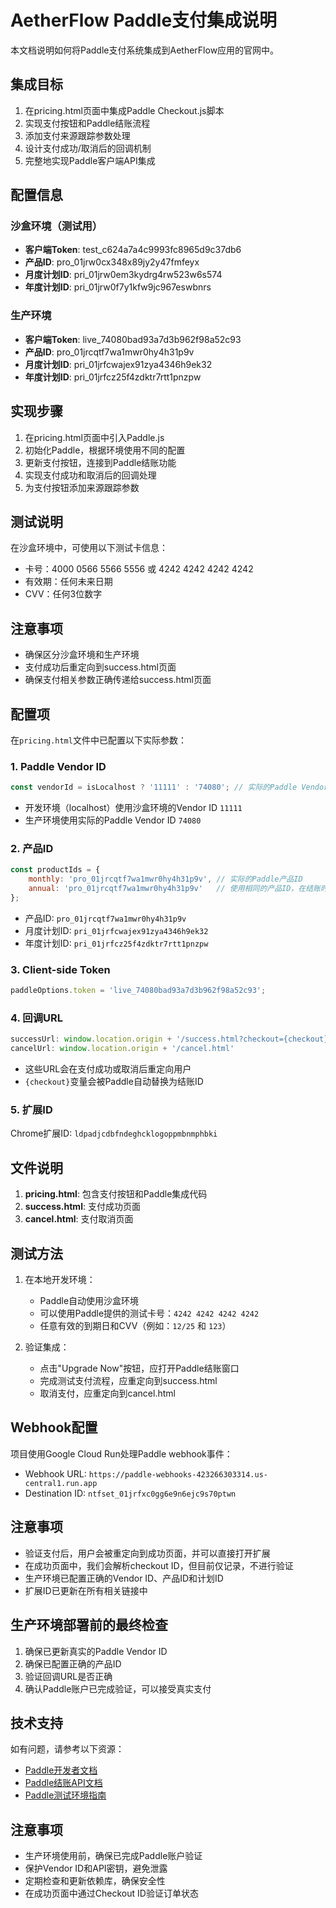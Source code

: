 # AetherFlow Paddle支付集成说明

本文档说明如何将Paddle支付系统集成到AetherFlow应用的官网中。

## 集成目标

1. 在pricing.html页面中集成Paddle Checkout.js脚本
2. 实现支付按钮和Paddle结账流程
3. 添加支付来源跟踪参数处理
4. 设计支付成功/取消后的回调机制
5. 完整地实现Paddle客户端API集成

## 配置信息

### 沙盒环境（测试用）
- **客户端Token**: test_c624a7a4c9993fc8965d9c37db6
- **产品ID**: pro_01jrw0cx348x89jy2y47fmfeyx
- **月度计划ID**: pri_01jrw0em3kydrg4rw523w6s574
- **年度计划ID**: pri_01jrw0f7y1kfw9jc967eswbnrs

### 生产环境
- **客户端Token**: live_74080bad93a7d3b962f98a52c93
- **产品ID**: pro_01jrcqtf7wa1mwr0hy4h31p9v
- **月度计划ID**: pri_01jrfcwajex91zya4346h9ek32
- **年度计划ID**: pri_01jrfcz25f4zdktr7rtt1pnzpw

## 实现步骤

1. 在pricing.html页面中引入Paddle.js
2. 初始化Paddle，根据环境使用不同的配置
3. 更新支付按钮，连接到Paddle结账功能
4. 实现支付成功和取消后的回调处理
5. 为支付按钮添加来源跟踪参数

## 测试说明

在沙盒环境中，可使用以下测试卡信息：
- 卡号：4000 0566 5566 5556 或 4242 4242 4242 4242
- 有效期：任何未来日期
- CVV：任何3位数字

## 注意事项

- 确保区分沙盒环境和生产环境
- 支付成功后重定向到success.html页面
- 确保支付相关参数正确传递给success.html页面

## 配置项

在`pricing.html`文件中已配置以下实际参数：

### 1. Paddle Vendor ID

```javascript
const vendorId = isLocalhost ? '11111' : '74080'; // 实际的Paddle Vendor ID
```

- 开发环境（localhost）使用沙盒环境的Vendor ID `11111`
- 生产环境使用实际的Paddle Vendor ID `74080`

### 2. 产品ID

```javascript
const productIds = {
    monthly: 'pro_01jrcqtf7wa1mwr0hy4h31p9v', // 实际的Paddle产品ID
    annual: 'pro_01jrcqtf7wa1mwr0hy4h31p9v'   // 使用相同的产品ID，在结账时区分计划
};
```

- 产品ID: `pro_01jrcqtf7wa1mwr0hy4h31p9v`
- 月度计划ID: `pri_01jrfcwajex91zya4346h9ek32`
- 年度计划ID: `pri_01jrfcz25f4zdktr7rtt1pnzpw`

### 3. Client-side Token

```javascript
paddleOptions.token = 'live_74080bad93a7d3b962f98a52c93';
```

### 4. 回调URL

```javascript
successUrl: window.location.origin + '/success.html?checkout={checkout}',
cancelUrl: window.location.origin + '/cancel.html'
```

- 这些URL会在支付成功或取消后重定向用户
- `{checkout}`变量会被Paddle自动替换为结账ID

### 5. 扩展ID

Chrome扩展ID: `ldpadjcdbfndeghcklogoppmbnmphbki`

## 文件说明

1. **pricing.html**: 包含支付按钮和Paddle集成代码
2. **success.html**: 支付成功页面
3. **cancel.html**: 支付取消页面

## 测试方法

1. 在本地开发环境：
   - Paddle自动使用沙盒环境
   - 可以使用Paddle提供的测试卡号：`4242 4242 4242 4242`
   - 任意有效的到期日和CVV（例如：`12/25` 和 `123`）

2. 验证集成：
   - 点击"Upgrade Now"按钮，应打开Paddle结账窗口
   - 完成测试支付流程，应重定向到success.html
   - 取消支付，应重定向到cancel.html

## Webhook配置

项目使用Google Cloud Run处理Paddle webhook事件：
- Webhook URL: `https://paddle-webhooks-423266303314.us-central1.run.app`
- Destination ID: `ntfset_01jrfxc0gg6e9n6ejc9s70ptwn`

## 注意事项

- 验证支付后，用户会被重定向到成功页面，并可以直接打开扩展
- 在成功页面中，我们会解析checkout ID，但目前仅记录，不进行验证
- 生产环境已配置正确的Vendor ID、产品ID和计划ID
- 扩展ID已更新在所有相关链接中

## 生产环境部署前的最终检查

1. 确保已更新真实的Paddle Vendor ID
2. 确保已配置正确的产品ID
3. 验证回调URL是否正确
4. 确认Paddle账户已完成验证，可以接受真实支付

## 技术支持

如有问题，请参考以下资源：

- [Paddle开发者文档](https://developer.paddle.com/)
- [Paddle结账API文档](https://developer.paddle.com/guides/checkout-overlay)
- [Paddle测试环境指南](https://developer.paddle.com/getting-started/sandbox)

## 注意事项

- 生产环境使用前，确保已完成Paddle账户验证
- 保护Vendor ID和API密钥，避免泄露
- 定期检查和更新依赖库，确保安全性
- 在成功页面中通过Checkout ID验证订单状态 